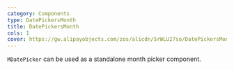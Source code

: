 ```yaml
---
category: Components
type: DatePickersMonth
title: DatePickersMonth
cols: 1
cover: https://gw.alipayobjects.com/zos/alicdn/5rWLU27so/DatePickersMonth.svg
---
```


`MDatePicker` can be used as a standalone month picker component.

